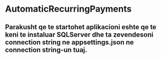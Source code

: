 # AutomaticRecurringPayments

## Parakusht qe te startohet aplikacioni eshte qe te keni te instaluar SQLServer dhe ta zevendesoni connection string ne appsettings.json ne connection string-un tuaj.
